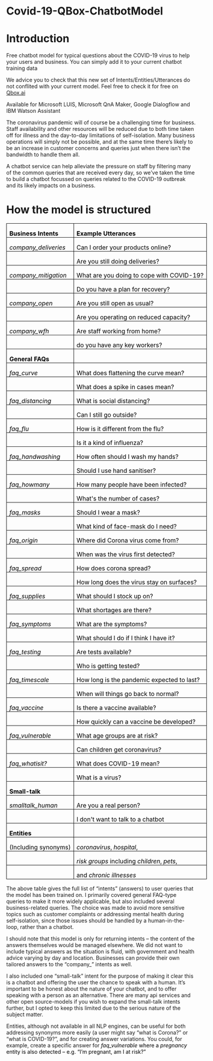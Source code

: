# Covid-19-QBox-ChatbotModel

<h1>Introduction</h1>
<p>Free chatbot model for typical questions about the COVID-19 virus to help your users and business. You can simply add it to your current chatbot training data</p>
<p>We advice you to check that this new set of Intents/Entities/Utterances do not conflited with your current model. Feel free to check it for free on <a href="https://QBox.ai" target="blank">Qbox.ai</a></P>
<p>Available for Microsoft LUIS, Microsoft QnA Maker, Google Dialogflow and IBM Watson Assistant</P>
<p>The coronavirus pandemic will of course be a challenging time for business. Staff availability and other resources will be reduced due to both time taken off for illness and the day-to-day limitations of self-isolation. Many business operations will simply not be possible, and at the same time there’s likely to be an increase in customer concerns and queries just when there isn’t the bandwidth to handle them all.</p>
<p>A chatbot service can help alleviate the pressure on staff by filtering many of the common queries that are received every day, so we’ve taken the time to build a chatbot focussed on queries related to the COVID-19 outbreak and its likely impacts on a business. </p>

<h1>How the model is structured</h1>

<div align=center>

<table class=MsoNormalTable border=0 cellspacing=0 cellpadding=0 width=621
 style='width:516.0pt;border-collapse:collapse;mso-yfti-tbllook:1184;
 mso-padding-alt:0cm 5.4pt 0cm 5.4pt'>
 <tr style='mso-yfti-irow:0;mso-yfti-firstrow:yes;height:15.0pt'>
  <td width=239 nowrap valign=bottom style='width:104.0pt;border:solid windowtext 1.0pt;
  mso-border-alt:solid windowtext .5pt;padding:0cm 5.4pt 0cm 5.4pt;height:15.0pt'>
  <p class=MsoNormal style='margin-bottom:0cm;margin-bottom:.0001pt;line-height:
  normal'><b><span style='mso-ascii-font-family:Calibri;mso-fareast-font-family:
  "Times New Roman";mso-hansi-font-family:Calibri;mso-bidi-font-family:Calibri;
  color:black;mso-fareast-language:EN-GB'>Business Intents<o:p></o:p></span></b></p>
  </td>
  <td width=383 nowrap valign=bottom style='width:212.0pt;border:solid windowtext 1.0pt;
  border-left:none;mso-border-top-alt:solid windowtext .5pt;mso-border-bottom-alt:
  solid windowtext .5pt;mso-border-right-alt:solid windowtext .5pt;padding:
  0cm 5.4pt 0cm 5.4pt;height:15.0pt'>
  <p class=MsoNormal style='margin-bottom:0cm;margin-bottom:.0001pt;line-height:
  normal'><b><span style='mso-ascii-font-family:Calibri;mso-fareast-font-family:
  "Times New Roman";mso-hansi-font-family:Calibri;mso-bidi-font-family:Calibri;
  color:black;mso-fareast-language:EN-GB'>Example Utterances<o:p></o:p></span></b></p>
  </td>
 </tr>
 <tr style='mso-yfti-irow:1;height:15.0pt'>
  <td width=239 nowrap valign=bottom style='width:104.0pt;border:solid windowtext 1.0pt;
  border-top:none;mso-border-left-alt:solid windowtext .5pt;mso-border-bottom-alt:
  solid windowtext .5pt;mso-border-right-alt:solid windowtext .5pt;padding:
  0cm 5.4pt 0cm 5.4pt;height:15.0pt'>
  <p class=MsoNormal style='margin-bottom:0cm;margin-bottom:.0001pt;line-height:
  normal'><span class=SpellE><i><span style='mso-ascii-font-family:Calibri;
  mso-fareast-font-family:"Times New Roman";mso-hansi-font-family:Calibri;
  mso-bidi-font-family:Calibri;color:black;mso-fareast-language:EN-GB'>company_deliveries</span></i></span><i><span
  style='mso-ascii-font-family:Calibri;mso-fareast-font-family:"Times New Roman";
  mso-hansi-font-family:Calibri;mso-bidi-font-family:Calibri;color:black;
  mso-fareast-language:EN-GB'><o:p></o:p></span></i></p>
  </td>
  <td width=383 nowrap valign=bottom style='width:212.0pt;border-top:none;
  border-left:none;border-bottom:solid windowtext 1.0pt;border-right:solid windowtext 1.0pt;
  mso-border-bottom-alt:solid windowtext .5pt;mso-border-right-alt:solid windowtext .5pt;
  padding:0cm 5.4pt 0cm 5.4pt;height:15.0pt'>
  <p class=MsoNormal style='margin-bottom:0cm;margin-bottom:.0001pt;line-height:
  normal'><span style='mso-ascii-font-family:Calibri;mso-fareast-font-family:
  "Times New Roman";mso-hansi-font-family:Calibri;mso-bidi-font-family:Calibri;
  color:black;mso-fareast-language:EN-GB'>Can I order your products online?<o:p></o:p></span></p>
  </td>
 </tr>
 <tr style='mso-yfti-irow:2;height:15.0pt'>
  <td width=239 nowrap valign=bottom style='width:104.0pt;border:solid windowtext 1.0pt;
  border-top:none;mso-border-left-alt:solid windowtext .5pt;mso-border-bottom-alt:
  solid windowtext .5pt;mso-border-right-alt:solid windowtext .5pt;padding:
  0cm 5.4pt 0cm 5.4pt;height:15.0pt'>
  <p class=MsoNormal style='margin-bottom:0cm;margin-bottom:.0001pt;line-height:
  normal'><i><span style='mso-ascii-font-family:Calibri;mso-fareast-font-family:
  "Times New Roman";mso-hansi-font-family:Calibri;mso-bidi-font-family:Calibri;
  color:black;mso-fareast-language:EN-GB'>&nbsp;<o:p></o:p></span></i></p>
  </td>
  <td width=383 nowrap valign=bottom style='width:212.0pt;border-top:none;
  border-left:none;border-bottom:solid windowtext 1.0pt;border-right:solid windowtext 1.0pt;
  mso-border-bottom-alt:solid windowtext .5pt;mso-border-right-alt:solid windowtext .5pt;
  padding:0cm 5.4pt 0cm 5.4pt;height:15.0pt'>
  <p class=MsoNormal style='margin-bottom:0cm;margin-bottom:.0001pt;line-height:
  normal'><span style='mso-ascii-font-family:Calibri;mso-fareast-font-family:
  "Times New Roman";mso-hansi-font-family:Calibri;mso-bidi-font-family:Calibri;
  color:black;mso-fareast-language:EN-GB'>Are you still doing deliveries?<o:p></o:p></span></p>
  </td>
 </tr>
 <tr style='mso-yfti-irow:3;height:15.0pt'>
  <td width=239 nowrap valign=bottom style='width:104.0pt;border:solid windowtext 1.0pt;
  border-top:none;mso-border-left-alt:solid windowtext .5pt;mso-border-bottom-alt:
  solid windowtext .5pt;mso-border-right-alt:solid windowtext .5pt;padding:
  0cm 5.4pt 0cm 5.4pt;height:15.0pt'>
  <p class=MsoNormal style='margin-bottom:0cm;margin-bottom:.0001pt;line-height:
  normal'><span class=SpellE><i><span style='mso-ascii-font-family:Calibri;
  mso-fareast-font-family:"Times New Roman";mso-hansi-font-family:Calibri;
  mso-bidi-font-family:Calibri;color:black;mso-fareast-language:EN-GB'>company_mitigation</span></i></span><i><span
  style='mso-ascii-font-family:Calibri;mso-fareast-font-family:"Times New Roman";
  mso-hansi-font-family:Calibri;mso-bidi-font-family:Calibri;color:black;
  mso-fareast-language:EN-GB'><o:p></o:p></span></i></p>
  </td>
  <td width=383 nowrap valign=bottom style='width:212.0pt;border-top:none;
  border-left:none;border-bottom:solid windowtext 1.0pt;border-right:solid windowtext 1.0pt;
  mso-border-bottom-alt:solid windowtext .5pt;mso-border-right-alt:solid windowtext .5pt;
  padding:0cm 5.4pt 0cm 5.4pt;height:15.0pt'>
  <p class=MsoNormal style='margin-bottom:0cm;margin-bottom:.0001pt;line-height:
  normal'><span style='mso-ascii-font-family:Calibri;mso-fareast-font-family:
  "Times New Roman";mso-hansi-font-family:Calibri;mso-bidi-font-family:Calibri;
  color:black;mso-fareast-language:EN-GB'>What are you doing to cope with
  COVID-19?<o:p></o:p></span></p>
  </td>
 </tr>
 <tr style='mso-yfti-irow:4;height:15.0pt'>
  <td width=239 nowrap valign=bottom style='width:104.0pt;border:solid windowtext 1.0pt;
  border-top:none;mso-border-left-alt:solid windowtext .5pt;mso-border-bottom-alt:
  solid windowtext .5pt;mso-border-right-alt:solid windowtext .5pt;padding:
  0cm 5.4pt 0cm 5.4pt;height:15.0pt'>
  <p class=MsoNormal style='margin-bottom:0cm;margin-bottom:.0001pt;line-height:
  normal'><i><span style='mso-ascii-font-family:Calibri;mso-fareast-font-family:
  "Times New Roman";mso-hansi-font-family:Calibri;mso-bidi-font-family:Calibri;
  color:black;mso-fareast-language:EN-GB'>&nbsp;<o:p></o:p></span></i></p>
  </td>
  <td width=383 nowrap valign=bottom style='width:212.0pt;border-top:none;
  border-left:none;border-bottom:solid windowtext 1.0pt;border-right:solid windowtext 1.0pt;
  mso-border-bottom-alt:solid windowtext .5pt;mso-border-right-alt:solid windowtext .5pt;
  padding:0cm 5.4pt 0cm 5.4pt;height:15.0pt'>
  <p class=MsoNormal style='margin-bottom:0cm;margin-bottom:.0001pt;line-height:
  normal'><span style='mso-ascii-font-family:Calibri;mso-fareast-font-family:
  "Times New Roman";mso-hansi-font-family:Calibri;mso-bidi-font-family:Calibri;
  color:black;mso-fareast-language:EN-GB'>Do you have a plan for recovery?<o:p></o:p></span></p>
  </td>
 </tr>
 <tr style='mso-yfti-irow:5;height:15.0pt'>
  <td width=239 nowrap valign=bottom style='width:104.0pt;border:solid windowtext 1.0pt;
  border-top:none;mso-border-left-alt:solid windowtext .5pt;mso-border-bottom-alt:
  solid windowtext .5pt;mso-border-right-alt:solid windowtext .5pt;padding:
  0cm 5.4pt 0cm 5.4pt;height:15.0pt'>
  <p class=MsoNormal style='margin-bottom:0cm;margin-bottom:.0001pt;line-height:
  normal'><span class=SpellE><i><span style='mso-ascii-font-family:Calibri;
  mso-fareast-font-family:"Times New Roman";mso-hansi-font-family:Calibri;
  mso-bidi-font-family:Calibri;color:black;mso-fareast-language:EN-GB'>company_open</span></i></span><i><span
  style='mso-ascii-font-family:Calibri;mso-fareast-font-family:"Times New Roman";
  mso-hansi-font-family:Calibri;mso-bidi-font-family:Calibri;color:black;
  mso-fareast-language:EN-GB'><o:p></o:p></span></i></p>
  </td>
  <td width=383 nowrap valign=bottom style='width:212.0pt;border-top:none;
  border-left:none;border-bottom:solid windowtext 1.0pt;border-right:solid windowtext 1.0pt;
  mso-border-bottom-alt:solid windowtext .5pt;mso-border-right-alt:solid windowtext .5pt;
  padding:0cm 5.4pt 0cm 5.4pt;height:15.0pt'>
  <p class=MsoNormal style='margin-bottom:0cm;margin-bottom:.0001pt;line-height:
  normal'><span style='mso-ascii-font-family:Calibri;mso-fareast-font-family:
  "Times New Roman";mso-hansi-font-family:Calibri;mso-bidi-font-family:Calibri;
  color:black;mso-fareast-language:EN-GB'>Are you still open as usual?<o:p></o:p></span></p>
  </td>
 </tr>
 <tr style='mso-yfti-irow:6;height:15.0pt'>
  <td width=239 nowrap valign=bottom style='width:104.0pt;border:solid windowtext 1.0pt;
  border-top:none;mso-border-left-alt:solid windowtext .5pt;mso-border-bottom-alt:
  solid windowtext .5pt;mso-border-right-alt:solid windowtext .5pt;padding:
  0cm 5.4pt 0cm 5.4pt;height:15.0pt'>
  <p class=MsoNormal style='margin-bottom:0cm;margin-bottom:.0001pt;line-height:
  normal'><i><span style='mso-ascii-font-family:Calibri;mso-fareast-font-family:
  "Times New Roman";mso-hansi-font-family:Calibri;mso-bidi-font-family:Calibri;
  color:black;mso-fareast-language:EN-GB'>&nbsp;<o:p></o:p></span></i></p>
  </td>
  <td width=383 nowrap valign=bottom style='width:212.0pt;border-top:none;
  border-left:none;border-bottom:solid windowtext 1.0pt;border-right:solid windowtext 1.0pt;
  mso-border-bottom-alt:solid windowtext .5pt;mso-border-right-alt:solid windowtext .5pt;
  padding:0cm 5.4pt 0cm 5.4pt;height:15.0pt'>
  <p class=MsoNormal style='margin-bottom:0cm;margin-bottom:.0001pt;line-height:
  normal'><span style='mso-ascii-font-family:Calibri;mso-fareast-font-family:
  "Times New Roman";mso-hansi-font-family:Calibri;mso-bidi-font-family:Calibri;
  color:black;mso-fareast-language:EN-GB'>Are you operating on reduced
  capacity?<o:p></o:p></span></p>
  </td>
 </tr>
 <tr style='mso-yfti-irow:7;height:15.0pt'>
  <td width=239 nowrap valign=bottom style='width:104.0pt;border:solid windowtext 1.0pt;
  border-top:none;mso-border-left-alt:solid windowtext .5pt;mso-border-bottom-alt:
  solid windowtext .5pt;mso-border-right-alt:solid windowtext .5pt;padding:
  0cm 5.4pt 0cm 5.4pt;height:15.0pt'>
  <p class=MsoNormal style='margin-bottom:0cm;margin-bottom:.0001pt;line-height:
  normal'><span class=SpellE><i><span style='mso-ascii-font-family:Calibri;
  mso-fareast-font-family:"Times New Roman";mso-hansi-font-family:Calibri;
  mso-bidi-font-family:Calibri;color:black;mso-fareast-language:EN-GB'>company_wfh</span></i></span><i><span
  style='mso-ascii-font-family:Calibri;mso-fareast-font-family:"Times New Roman";
  mso-hansi-font-family:Calibri;mso-bidi-font-family:Calibri;color:black;
  mso-fareast-language:EN-GB'><o:p></o:p></span></i></p>
  </td>
  <td width=383 nowrap valign=bottom style='width:212.0pt;border-top:none;
  border-left:none;border-bottom:solid windowtext 1.0pt;border-right:solid windowtext 1.0pt;
  mso-border-bottom-alt:solid windowtext .5pt;mso-border-right-alt:solid windowtext .5pt;
  padding:0cm 5.4pt 0cm 5.4pt;height:15.0pt'>
  <p class=MsoNormal style='margin-bottom:0cm;margin-bottom:.0001pt;line-height:
  normal'><span style='mso-ascii-font-family:Calibri;mso-fareast-font-family:
  "Times New Roman";mso-hansi-font-family:Calibri;mso-bidi-font-family:Calibri;
  color:black;mso-fareast-language:EN-GB'>Are staff working from home?<o:p></o:p></span></p>
  </td>
 </tr>
 <tr style='mso-yfti-irow:8;height:15.0pt'>
  <td width=239 nowrap valign=bottom style='width:104.0pt;border:solid windowtext 1.0pt;
  border-top:none;mso-border-left-alt:solid windowtext .5pt;mso-border-bottom-alt:
  solid windowtext .5pt;mso-border-right-alt:solid windowtext .5pt;padding:
  0cm 5.4pt 0cm 5.4pt;height:15.0pt'>
  <p class=MsoNormal style='margin-bottom:0cm;margin-bottom:.0001pt;line-height:
  normal'><i><span style='mso-ascii-font-family:Calibri;mso-fareast-font-family:
  "Times New Roman";mso-hansi-font-family:Calibri;mso-bidi-font-family:Calibri;
  color:black;mso-fareast-language:EN-GB'>&nbsp;<o:p></o:p></span></i></p>
  </td>
  <td width=383 nowrap valign=bottom style='width:212.0pt;border-top:none;
  border-left:none;border-bottom:solid windowtext 1.0pt;border-right:solid windowtext 1.0pt;
  mso-border-bottom-alt:solid windowtext .5pt;mso-border-right-alt:solid windowtext .5pt;
  padding:0cm 5.4pt 0cm 5.4pt;height:15.0pt'>
  <p class=MsoNormal style='margin-bottom:0cm;margin-bottom:.0001pt;line-height:
  normal'><span style='mso-ascii-font-family:Calibri;mso-fareast-font-family:
  "Times New Roman";mso-hansi-font-family:Calibri;mso-bidi-font-family:Calibri;
  color:black;mso-fareast-language:EN-GB'>do you have any key workers?<o:p></o:p></span></p>
  </td>
 </tr>
 <tr style='mso-yfti-irow:9;height:15.0pt'>
  <td width=239 nowrap valign=bottom style='width:104.0pt;border:solid windowtext 1.0pt;
  border-top:none;mso-border-left-alt:solid windowtext .5pt;mso-border-bottom-alt:
  solid windowtext .5pt;mso-border-right-alt:solid windowtext .5pt;padding:
  0cm 5.4pt 0cm 5.4pt;height:15.0pt'>
  <p class=MsoNormal style='margin-bottom:0cm;margin-bottom:.0001pt;line-height:
  normal'><b><span style='mso-ascii-font-family:Calibri;mso-fareast-font-family:
  "Times New Roman";mso-hansi-font-family:Calibri;mso-bidi-font-family:Calibri;
  color:black;mso-fareast-language:EN-GB'>General FAQs<o:p></o:p></span></b></p>
  </td>
  <td width=383 nowrap valign=bottom style='width:212.0pt;border-top:none;
  border-left:none;border-bottom:solid windowtext 1.0pt;border-right:solid windowtext 1.0pt;
  mso-border-bottom-alt:solid windowtext .5pt;mso-border-right-alt:solid windowtext .5pt;
  padding:0cm 5.4pt 0cm 5.4pt;height:15.0pt'>
  <p class=MsoNormal style='margin-bottom:0cm;margin-bottom:.0001pt;line-height:
  normal'><span style='mso-ascii-font-family:Calibri;mso-fareast-font-family:
  "Times New Roman";mso-hansi-font-family:Calibri;mso-bidi-font-family:Calibri;
  color:black;mso-fareast-language:EN-GB'>&nbsp;<o:p></o:p></span></p>
  </td>
 </tr>
 <tr style='mso-yfti-irow:10;height:15.0pt'>
  <td width=239 nowrap valign=bottom style='width:104.0pt;border:solid windowtext 1.0pt;
  border-top:none;mso-border-left-alt:solid windowtext .5pt;mso-border-bottom-alt:
  solid windowtext .5pt;mso-border-right-alt:solid windowtext .5pt;padding:
  0cm 5.4pt 0cm 5.4pt;height:15.0pt'>
  <p class=MsoNormal style='margin-bottom:0cm;margin-bottom:.0001pt;line-height:
  normal'><span class=SpellE><i><span style='mso-ascii-font-family:Calibri;
  mso-fareast-font-family:"Times New Roman";mso-hansi-font-family:Calibri;
  mso-bidi-font-family:Calibri;color:black;mso-fareast-language:EN-GB'>faq_curve</span></i></span><i><span
  style='mso-ascii-font-family:Calibri;mso-fareast-font-family:"Times New Roman";
  mso-hansi-font-family:Calibri;mso-bidi-font-family:Calibri;color:black;
  mso-fareast-language:EN-GB'><o:p></o:p></span></i></p>
  </td>
  <td width=383 nowrap valign=bottom style='width:212.0pt;border-top:none;
  border-left:none;border-bottom:solid windowtext 1.0pt;border-right:solid windowtext 1.0pt;
  mso-border-bottom-alt:solid windowtext .5pt;mso-border-right-alt:solid windowtext .5pt;
  padding:0cm 5.4pt 0cm 5.4pt;height:15.0pt'>
  <p class=MsoNormal style='margin-bottom:0cm;margin-bottom:.0001pt;line-height:
  normal'><span style='mso-ascii-font-family:Calibri;mso-fareast-font-family:
  "Times New Roman";mso-hansi-font-family:Calibri;mso-bidi-font-family:Calibri;
  color:black;mso-fareast-language:EN-GB'>What does <span class=GramE>flattening</span>
  the curve mean?<o:p></o:p></span></p>
  </td>
 </tr>
 <tr style='mso-yfti-irow:11;height:15.0pt'>
  <td width=239 nowrap valign=bottom style='width:104.0pt;border:solid windowtext 1.0pt;
  border-top:none;mso-border-left-alt:solid windowtext .5pt;mso-border-bottom-alt:
  solid windowtext .5pt;mso-border-right-alt:solid windowtext .5pt;padding:
  0cm 5.4pt 0cm 5.4pt;height:15.0pt'>
  <p class=MsoNormal style='margin-bottom:0cm;margin-bottom:.0001pt;line-height:
  normal'><i><span style='mso-ascii-font-family:Calibri;mso-fareast-font-family:
  "Times New Roman";mso-hansi-font-family:Calibri;mso-bidi-font-family:Calibri;
  color:black;mso-fareast-language:EN-GB'>&nbsp;<o:p></o:p></span></i></p>
  </td>
  <td width=383 nowrap valign=bottom style='width:212.0pt;border-top:none;
  border-left:none;border-bottom:solid windowtext 1.0pt;border-right:solid windowtext 1.0pt;
  mso-border-bottom-alt:solid windowtext .5pt;mso-border-right-alt:solid windowtext .5pt;
  padding:0cm 5.4pt 0cm 5.4pt;height:15.0pt'>
  <p class=MsoNormal style='margin-bottom:0cm;margin-bottom:.0001pt;line-height:
  normal'><span style='mso-ascii-font-family:Calibri;mso-fareast-font-family:
  "Times New Roman";mso-hansi-font-family:Calibri;mso-bidi-font-family:Calibri;
  color:black;mso-fareast-language:EN-GB'>What does a spike in cases mean?<o:p></o:p></span></p>
  </td>
 </tr>
 <tr style='mso-yfti-irow:12;height:15.0pt'>
  <td width=239 nowrap valign=bottom style='width:104.0pt;border:solid windowtext 1.0pt;
  border-top:none;mso-border-left-alt:solid windowtext .5pt;mso-border-bottom-alt:
  solid windowtext .5pt;mso-border-right-alt:solid windowtext .5pt;padding:
  0cm 5.4pt 0cm 5.4pt;height:15.0pt'>
  <p class=MsoNormal style='margin-bottom:0cm;margin-bottom:.0001pt;line-height:
  normal'><span class=SpellE><i><span style='mso-ascii-font-family:Calibri;
  mso-fareast-font-family:"Times New Roman";mso-hansi-font-family:Calibri;
  mso-bidi-font-family:Calibri;color:black;mso-fareast-language:EN-GB'>faq_distancing</span></i></span><i><span
  style='mso-ascii-font-family:Calibri;mso-fareast-font-family:"Times New Roman";
  mso-hansi-font-family:Calibri;mso-bidi-font-family:Calibri;color:black;
  mso-fareast-language:EN-GB'><o:p></o:p></span></i></p>
  </td>
  <td width=383 nowrap valign=bottom style='width:212.0pt;border-top:none;
  border-left:none;border-bottom:solid windowtext 1.0pt;border-right:solid windowtext 1.0pt;
  mso-border-bottom-alt:solid windowtext .5pt;mso-border-right-alt:solid windowtext .5pt;
  padding:0cm 5.4pt 0cm 5.4pt;height:15.0pt'>
  <p class=MsoNormal style='margin-bottom:0cm;margin-bottom:.0001pt;line-height:
  normal'><span style='mso-ascii-font-family:Calibri;mso-fareast-font-family:
  "Times New Roman";mso-hansi-font-family:Calibri;mso-bidi-font-family:Calibri;
  color:black;mso-fareast-language:EN-GB'>What is social distancing?<o:p></o:p></span></p>
  </td>
 </tr>
 <tr style='mso-yfti-irow:13;height:15.0pt'>
  <td width=239 nowrap valign=bottom style='width:104.0pt;border:solid windowtext 1.0pt;
  border-top:none;mso-border-left-alt:solid windowtext .5pt;mso-border-bottom-alt:
  solid windowtext .5pt;mso-border-right-alt:solid windowtext .5pt;padding:
  0cm 5.4pt 0cm 5.4pt;height:15.0pt'>
  <p class=MsoNormal style='margin-bottom:0cm;margin-bottom:.0001pt;line-height:
  normal'><i><span style='mso-ascii-font-family:Calibri;mso-fareast-font-family:
  "Times New Roman";mso-hansi-font-family:Calibri;mso-bidi-font-family:Calibri;
  color:black;mso-fareast-language:EN-GB'>&nbsp;<o:p></o:p></span></i></p>
  </td>
  <td width=383 nowrap valign=bottom style='width:212.0pt;border-top:none;
  border-left:none;border-bottom:solid windowtext 1.0pt;border-right:solid windowtext 1.0pt;
  mso-border-bottom-alt:solid windowtext .5pt;mso-border-right-alt:solid windowtext .5pt;
  padding:0cm 5.4pt 0cm 5.4pt;height:15.0pt'>
  <p class=MsoNormal style='margin-bottom:0cm;margin-bottom:.0001pt;line-height:
  normal'><span style='mso-ascii-font-family:Calibri;mso-fareast-font-family:
  "Times New Roman";mso-hansi-font-family:Calibri;mso-bidi-font-family:Calibri;
  color:black;mso-fareast-language:EN-GB'>Can I still go outside?<o:p></o:p></span></p>
  </td>
 </tr>
 <tr style='mso-yfti-irow:14;height:15.0pt'>
  <td width=239 nowrap valign=bottom style='width:104.0pt;border:solid windowtext 1.0pt;
  border-top:none;mso-border-left-alt:solid windowtext .5pt;mso-border-bottom-alt:
  solid windowtext .5pt;mso-border-right-alt:solid windowtext .5pt;padding:
  0cm 5.4pt 0cm 5.4pt;height:15.0pt'>
  <p class=MsoNormal style='margin-bottom:0cm;margin-bottom:.0001pt;line-height:
  normal'><span class=SpellE><i><span style='mso-ascii-font-family:Calibri;
  mso-fareast-font-family:"Times New Roman";mso-hansi-font-family:Calibri;
  mso-bidi-font-family:Calibri;color:black;mso-fareast-language:EN-GB'>faq_flu</span></i></span><i><span
  style='mso-ascii-font-family:Calibri;mso-fareast-font-family:"Times New Roman";
  mso-hansi-font-family:Calibri;mso-bidi-font-family:Calibri;color:black;
  mso-fareast-language:EN-GB'><o:p></o:p></span></i></p>
  </td>
  <td width=383 nowrap valign=bottom style='width:212.0pt;border-top:none;
  border-left:none;border-bottom:solid windowtext 1.0pt;border-right:solid windowtext 1.0pt;
  mso-border-bottom-alt:solid windowtext .5pt;mso-border-right-alt:solid windowtext .5pt;
  padding:0cm 5.4pt 0cm 5.4pt;height:15.0pt'>
  <p class=MsoNormal style='margin-bottom:0cm;margin-bottom:.0001pt;line-height:
  normal'><span style='mso-ascii-font-family:Calibri;mso-fareast-font-family:
  "Times New Roman";mso-hansi-font-family:Calibri;mso-bidi-font-family:Calibri;
  color:black;mso-fareast-language:EN-GB'>How is it different from the flu?<o:p></o:p></span></p>
  </td>
 </tr>
 <tr style='mso-yfti-irow:15;height:15.0pt'>
  <td width=239 nowrap valign=bottom style='width:104.0pt;border:solid windowtext 1.0pt;
  border-top:none;mso-border-left-alt:solid windowtext .5pt;mso-border-bottom-alt:
  solid windowtext .5pt;mso-border-right-alt:solid windowtext .5pt;padding:
  0cm 5.4pt 0cm 5.4pt;height:15.0pt'>
  <p class=MsoNormal style='margin-bottom:0cm;margin-bottom:.0001pt;line-height:
  normal'><i><span style='mso-ascii-font-family:Calibri;mso-fareast-font-family:
  "Times New Roman";mso-hansi-font-family:Calibri;mso-bidi-font-family:Calibri;
  color:black;mso-fareast-language:EN-GB'>&nbsp;<o:p></o:p></span></i></p>
  </td>
  <td width=383 nowrap valign=bottom style='width:212.0pt;border-top:none;
  border-left:none;border-bottom:solid windowtext 1.0pt;border-right:solid windowtext 1.0pt;
  mso-border-bottom-alt:solid windowtext .5pt;mso-border-right-alt:solid windowtext .5pt;
  padding:0cm 5.4pt 0cm 5.4pt;height:15.0pt'>
  <p class=MsoNormal style='margin-bottom:0cm;margin-bottom:.0001pt;line-height:
  normal'><span style='mso-ascii-font-family:Calibri;mso-fareast-font-family:
  "Times New Roman";mso-hansi-font-family:Calibri;mso-bidi-font-family:Calibri;
  color:black;mso-fareast-language:EN-GB'>Is it a kind of influenza?<o:p></o:p></span></p>
  </td>
 </tr>
 <tr style='mso-yfti-irow:16;height:15.0pt'>
  <td width=239 nowrap valign=bottom style='width:104.0pt;border:solid windowtext 1.0pt;
  border-top:none;mso-border-left-alt:solid windowtext .5pt;mso-border-bottom-alt:
  solid windowtext .5pt;mso-border-right-alt:solid windowtext .5pt;padding:
  0cm 5.4pt 0cm 5.4pt;height:15.0pt'>
  <p class=MsoNormal style='margin-bottom:0cm;margin-bottom:.0001pt;line-height:
  normal'><span class=SpellE><i><span style='mso-ascii-font-family:Calibri;
  mso-fareast-font-family:"Times New Roman";mso-hansi-font-family:Calibri;
  mso-bidi-font-family:Calibri;color:black;mso-fareast-language:EN-GB'>faq_handwashing</span></i></span><i><span
  style='mso-ascii-font-family:Calibri;mso-fareast-font-family:"Times New Roman";
  mso-hansi-font-family:Calibri;mso-bidi-font-family:Calibri;color:black;
  mso-fareast-language:EN-GB'><o:p></o:p></span></i></p>
  </td>
  <td width=383 nowrap valign=bottom style='width:212.0pt;border-top:none;
  border-left:none;border-bottom:solid windowtext 1.0pt;border-right:solid windowtext 1.0pt;
  mso-border-bottom-alt:solid windowtext .5pt;mso-border-right-alt:solid windowtext .5pt;
  padding:0cm 5.4pt 0cm 5.4pt;height:15.0pt'>
  <p class=MsoNormal style='margin-bottom:0cm;margin-bottom:.0001pt;line-height:
  normal'><span style='mso-ascii-font-family:Calibri;mso-fareast-font-family:
  "Times New Roman";mso-hansi-font-family:Calibri;mso-bidi-font-family:Calibri;
  color:black;mso-fareast-language:EN-GB'>How often should I wash my hands?<o:p></o:p></span></p>
  </td>
 </tr>
 <tr style='mso-yfti-irow:17;height:15.0pt'>
  <td width=239 nowrap valign=bottom style='width:104.0pt;border:solid windowtext 1.0pt;
  border-top:none;mso-border-left-alt:solid windowtext .5pt;mso-border-bottom-alt:
  solid windowtext .5pt;mso-border-right-alt:solid windowtext .5pt;padding:
  0cm 5.4pt 0cm 5.4pt;height:15.0pt'>
  <p class=MsoNormal style='margin-bottom:0cm;margin-bottom:.0001pt;line-height:
  normal'><i><span style='mso-ascii-font-family:Calibri;mso-fareast-font-family:
  "Times New Roman";mso-hansi-font-family:Calibri;mso-bidi-font-family:Calibri;
  color:black;mso-fareast-language:EN-GB'>&nbsp;<o:p></o:p></span></i></p>
  </td>
  <td width=383 nowrap valign=bottom style='width:212.0pt;border-top:none;
  border-left:none;border-bottom:solid windowtext 1.0pt;border-right:solid windowtext 1.0pt;
  mso-border-bottom-alt:solid windowtext .5pt;mso-border-right-alt:solid windowtext .5pt;
  padding:0cm 5.4pt 0cm 5.4pt;height:15.0pt'>
  <p class=MsoNormal style='margin-bottom:0cm;margin-bottom:.0001pt;line-height:
  normal'><span style='mso-ascii-font-family:Calibri;mso-fareast-font-family:
  "Times New Roman";mso-hansi-font-family:Calibri;mso-bidi-font-family:Calibri;
  color:black;mso-fareast-language:EN-GB'>Should I use hand sanitiser?<o:p></o:p></span></p>
  </td>
 </tr>
 <tr style='mso-yfti-irow:18;height:15.0pt'>
  <td width=239 nowrap valign=bottom style='width:104.0pt;border:solid windowtext 1.0pt;
  border-top:none;mso-border-left-alt:solid windowtext .5pt;mso-border-bottom-alt:
  solid windowtext .5pt;mso-border-right-alt:solid windowtext .5pt;padding:
  0cm 5.4pt 0cm 5.4pt;height:15.0pt'>
  <p class=MsoNormal style='margin-bottom:0cm;margin-bottom:.0001pt;line-height:
  normal'><span class=SpellE><i><span style='mso-ascii-font-family:Calibri;
  mso-fareast-font-family:"Times New Roman";mso-hansi-font-family:Calibri;
  mso-bidi-font-family:Calibri;color:black;mso-fareast-language:EN-GB'>faq_howmany</span></i></span><i><span
  style='mso-ascii-font-family:Calibri;mso-fareast-font-family:"Times New Roman";
  mso-hansi-font-family:Calibri;mso-bidi-font-family:Calibri;color:black;
  mso-fareast-language:EN-GB'><o:p></o:p></span></i></p>
  </td>
  <td width=383 nowrap valign=bottom style='width:212.0pt;border-top:none;
  border-left:none;border-bottom:solid windowtext 1.0pt;border-right:solid windowtext 1.0pt;
  mso-border-bottom-alt:solid windowtext .5pt;mso-border-right-alt:solid windowtext .5pt;
  padding:0cm 5.4pt 0cm 5.4pt;height:15.0pt'>
  <p class=MsoNormal style='margin-bottom:0cm;margin-bottom:.0001pt;line-height:
  normal'><span style='mso-ascii-font-family:Calibri;mso-fareast-font-family:
  "Times New Roman";mso-hansi-font-family:Calibri;mso-bidi-font-family:Calibri;
  color:black;mso-fareast-language:EN-GB'>How many people have been infected?<o:p></o:p></span></p>
  </td>
 </tr>
 <tr style='mso-yfti-irow:19;height:15.0pt'>
  <td width=239 nowrap valign=bottom style='width:104.0pt;border:solid windowtext 1.0pt;
  border-top:none;mso-border-left-alt:solid windowtext .5pt;mso-border-bottom-alt:
  solid windowtext .5pt;mso-border-right-alt:solid windowtext .5pt;padding:
  0cm 5.4pt 0cm 5.4pt;height:15.0pt'>
  <p class=MsoNormal style='margin-bottom:0cm;margin-bottom:.0001pt;line-height:
  normal'><i><span style='mso-ascii-font-family:Calibri;mso-fareast-font-family:
  "Times New Roman";mso-hansi-font-family:Calibri;mso-bidi-font-family:Calibri;
  color:black;mso-fareast-language:EN-GB'>&nbsp;<o:p></o:p></span></i></p>
  </td>
  <td width=383 nowrap valign=bottom style='width:212.0pt;border-top:none;
  border-left:none;border-bottom:solid windowtext 1.0pt;border-right:solid windowtext 1.0pt;
  mso-border-bottom-alt:solid windowtext .5pt;mso-border-right-alt:solid windowtext .5pt;
  padding:0cm 5.4pt 0cm 5.4pt;height:15.0pt'>
  <p class=MsoNormal style='margin-bottom:0cm;margin-bottom:.0001pt;line-height:
  normal'><span style='mso-ascii-font-family:Calibri;mso-fareast-font-family:
  "Times New Roman";mso-hansi-font-family:Calibri;mso-bidi-font-family:Calibri;
  color:black;mso-fareast-language:EN-GB'>What's the number of cases?<o:p></o:p></span></p>
  </td>
 </tr>
 <tr style='mso-yfti-irow:20;height:15.0pt'>
  <td width=239 nowrap valign=bottom style='width:104.0pt;border:solid windowtext 1.0pt;
  border-top:none;mso-border-left-alt:solid windowtext .5pt;mso-border-bottom-alt:
  solid windowtext .5pt;mso-border-right-alt:solid windowtext .5pt;padding:
  0cm 5.4pt 0cm 5.4pt;height:15.0pt'>
  <p class=MsoNormal style='margin-bottom:0cm;margin-bottom:.0001pt;line-height:
  normal'><span class=SpellE><i><span style='mso-ascii-font-family:Calibri;
  mso-fareast-font-family:"Times New Roman";mso-hansi-font-family:Calibri;
  mso-bidi-font-family:Calibri;color:black;mso-fareast-language:EN-GB'>faq_masks</span></i></span><i><span
  style='mso-ascii-font-family:Calibri;mso-fareast-font-family:"Times New Roman";
  mso-hansi-font-family:Calibri;mso-bidi-font-family:Calibri;color:black;
  mso-fareast-language:EN-GB'><o:p></o:p></span></i></p>
  </td>
  <td width=383 nowrap valign=bottom style='width:212.0pt;border-top:none;
  border-left:none;border-bottom:solid windowtext 1.0pt;border-right:solid windowtext 1.0pt;
  mso-border-bottom-alt:solid windowtext .5pt;mso-border-right-alt:solid windowtext .5pt;
  padding:0cm 5.4pt 0cm 5.4pt;height:15.0pt'>
  <p class=MsoNormal style='margin-bottom:0cm;margin-bottom:.0001pt;line-height:
  normal'><span style='mso-ascii-font-family:Calibri;mso-fareast-font-family:
  "Times New Roman";mso-hansi-font-family:Calibri;mso-bidi-font-family:Calibri;
  color:black;mso-fareast-language:EN-GB'>Should I wear a mask?<o:p></o:p></span></p>
  </td>
 </tr>
 <tr style='mso-yfti-irow:21;height:15.0pt'>
  <td width=239 nowrap valign=bottom style='width:104.0pt;border:solid windowtext 1.0pt;
  border-top:none;mso-border-left-alt:solid windowtext .5pt;mso-border-bottom-alt:
  solid windowtext .5pt;mso-border-right-alt:solid windowtext .5pt;padding:
  0cm 5.4pt 0cm 5.4pt;height:15.0pt'>
  <p class=MsoNormal style='margin-bottom:0cm;margin-bottom:.0001pt;line-height:
  normal'><i><span style='mso-ascii-font-family:Calibri;mso-fareast-font-family:
  "Times New Roman";mso-hansi-font-family:Calibri;mso-bidi-font-family:Calibri;
  color:black;mso-fareast-language:EN-GB'>&nbsp;<o:p></o:p></span></i></p>
  </td>
  <td width=383 nowrap valign=bottom style='width:212.0pt;border-top:none;
  border-left:none;border-bottom:solid windowtext 1.0pt;border-right:solid windowtext 1.0pt;
  mso-border-bottom-alt:solid windowtext .5pt;mso-border-right-alt:solid windowtext .5pt;
  padding:0cm 5.4pt 0cm 5.4pt;height:15.0pt'>
  <p class=MsoNormal style='margin-bottom:0cm;margin-bottom:.0001pt;line-height:
  normal'><span style='mso-ascii-font-family:Calibri;mso-fareast-font-family:
  "Times New Roman";mso-hansi-font-family:Calibri;mso-bidi-font-family:Calibri;
  color:black;mso-fareast-language:EN-GB'>What kind of <span class=GramE>face-mask</span>
  do I need?<o:p></o:p></span></p>
  </td>
 </tr>
 <tr style='mso-yfti-irow:22;height:15.0pt'>
  <td width=239 nowrap valign=bottom style='width:104.0pt;border:solid windowtext 1.0pt;
  border-top:none;mso-border-left-alt:solid windowtext .5pt;mso-border-bottom-alt:
  solid windowtext .5pt;mso-border-right-alt:solid windowtext .5pt;padding:
  0cm 5.4pt 0cm 5.4pt;height:15.0pt'>
  <p class=MsoNormal style='margin-bottom:0cm;margin-bottom:.0001pt;line-height:
  normal'><span class=SpellE><i><span style='mso-ascii-font-family:Calibri;
  mso-fareast-font-family:"Times New Roman";mso-hansi-font-family:Calibri;
  mso-bidi-font-family:Calibri;color:black;mso-fareast-language:EN-GB'>faq_origin</span></i></span><i><span
  style='mso-ascii-font-family:Calibri;mso-fareast-font-family:"Times New Roman";
  mso-hansi-font-family:Calibri;mso-bidi-font-family:Calibri;color:black;
  mso-fareast-language:EN-GB'><o:p></o:p></span></i></p>
  </td>
  <td width=383 nowrap valign=bottom style='width:212.0pt;border-top:none;
  border-left:none;border-bottom:solid windowtext 1.0pt;border-right:solid windowtext 1.0pt;
  mso-border-bottom-alt:solid windowtext .5pt;mso-border-right-alt:solid windowtext .5pt;
  padding:0cm 5.4pt 0cm 5.4pt;height:15.0pt'>
  <p class=MsoNormal style='margin-bottom:0cm;margin-bottom:.0001pt;line-height:
  normal'><span style='mso-ascii-font-family:Calibri;mso-fareast-font-family:
  "Times New Roman";mso-hansi-font-family:Calibri;mso-bidi-font-family:Calibri;
  color:black;mso-fareast-language:EN-GB'>Where did Corona virus come from?<o:p></o:p></span></p>
  </td>
 </tr>
 <tr style='mso-yfti-irow:23;height:15.0pt'>
  <td width=239 nowrap valign=bottom style='width:104.0pt;border:solid windowtext 1.0pt;
  border-top:none;mso-border-left-alt:solid windowtext .5pt;mso-border-bottom-alt:
  solid windowtext .5pt;mso-border-right-alt:solid windowtext .5pt;padding:
  0cm 5.4pt 0cm 5.4pt;height:15.0pt'>
  <p class=MsoNormal style='margin-bottom:0cm;margin-bottom:.0001pt;line-height:
  normal'><i><span style='mso-ascii-font-family:Calibri;mso-fareast-font-family:
  "Times New Roman";mso-hansi-font-family:Calibri;mso-bidi-font-family:Calibri;
  color:black;mso-fareast-language:EN-GB'>&nbsp;<o:p></o:p></span></i></p>
  </td>
  <td width=383 nowrap valign=bottom style='width:212.0pt;border-top:none;
  border-left:none;border-bottom:solid windowtext 1.0pt;border-right:solid windowtext 1.0pt;
  mso-border-bottom-alt:solid windowtext .5pt;mso-border-right-alt:solid windowtext .5pt;
  padding:0cm 5.4pt 0cm 5.4pt;height:15.0pt'>
  <p class=MsoNormal style='margin-bottom:0cm;margin-bottom:.0001pt;line-height:
  normal'><span style='mso-ascii-font-family:Calibri;mso-fareast-font-family:
  "Times New Roman";mso-hansi-font-family:Calibri;mso-bidi-font-family:Calibri;
  color:black;mso-fareast-language:EN-GB'>When was the virus first detected?<o:p></o:p></span></p>
  </td>
 </tr>
 <tr style='mso-yfti-irow:24;height:15.0pt'>
  <td width=239 nowrap valign=bottom style='width:104.0pt;border:solid windowtext 1.0pt;
  border-top:none;mso-border-left-alt:solid windowtext .5pt;mso-border-bottom-alt:
  solid windowtext .5pt;mso-border-right-alt:solid windowtext .5pt;padding:
  0cm 5.4pt 0cm 5.4pt;height:15.0pt'>
  <p class=MsoNormal style='margin-bottom:0cm;margin-bottom:.0001pt;line-height:
  normal'><span class=SpellE><i><span style='mso-ascii-font-family:Calibri;
  mso-fareast-font-family:"Times New Roman";mso-hansi-font-family:Calibri;
  mso-bidi-font-family:Calibri;color:black;mso-fareast-language:EN-GB'>faq_spread</span></i></span><i><span
  style='mso-ascii-font-family:Calibri;mso-fareast-font-family:"Times New Roman";
  mso-hansi-font-family:Calibri;mso-bidi-font-family:Calibri;color:black;
  mso-fareast-language:EN-GB'><o:p></o:p></span></i></p>
  </td>
  <td width=383 nowrap valign=bottom style='width:212.0pt;border-top:none;
  border-left:none;border-bottom:solid windowtext 1.0pt;border-right:solid windowtext 1.0pt;
  mso-border-bottom-alt:solid windowtext .5pt;mso-border-right-alt:solid windowtext .5pt;
  padding:0cm 5.4pt 0cm 5.4pt;height:15.0pt'>
  <p class=MsoNormal style='margin-bottom:0cm;margin-bottom:.0001pt;line-height:
  normal'><span style='mso-ascii-font-family:Calibri;mso-fareast-font-family:
  "Times New Roman";mso-hansi-font-family:Calibri;mso-bidi-font-family:Calibri;
  color:black;mso-fareast-language:EN-GB'>How does corona spread?<o:p></o:p></span></p>
  </td>
 </tr>
 <tr style='mso-yfti-irow:25;height:15.0pt'>
  <td width=239 nowrap valign=bottom style='width:104.0pt;border:solid windowtext 1.0pt;
  border-top:none;mso-border-left-alt:solid windowtext .5pt;mso-border-bottom-alt:
  solid windowtext .5pt;mso-border-right-alt:solid windowtext .5pt;padding:
  0cm 5.4pt 0cm 5.4pt;height:15.0pt'>
  <p class=MsoNormal style='margin-bottom:0cm;margin-bottom:.0001pt;line-height:
  normal'><i><span style='mso-ascii-font-family:Calibri;mso-fareast-font-family:
  "Times New Roman";mso-hansi-font-family:Calibri;mso-bidi-font-family:Calibri;
  color:black;mso-fareast-language:EN-GB'>&nbsp;<o:p></o:p></span></i></p>
  </td>
  <td width=383 nowrap valign=bottom style='width:212.0pt;border-top:none;
  border-left:none;border-bottom:solid windowtext 1.0pt;border-right:solid windowtext 1.0pt;
  mso-border-bottom-alt:solid windowtext .5pt;mso-border-right-alt:solid windowtext .5pt;
  padding:0cm 5.4pt 0cm 5.4pt;height:15.0pt'>
  <p class=MsoNormal style='margin-bottom:0cm;margin-bottom:.0001pt;line-height:
  normal'><span style='mso-ascii-font-family:Calibri;mso-fareast-font-family:
  "Times New Roman";mso-hansi-font-family:Calibri;mso-bidi-font-family:Calibri;
  color:black;mso-fareast-language:EN-GB'>How long does the virus stay on
  surfaces?<o:p></o:p></span></p>
  </td>
 </tr>
 <tr style='mso-yfti-irow:26;height:15.0pt'>
  <td width=239 nowrap valign=bottom style='width:104.0pt;border:solid windowtext 1.0pt;
  border-top:none;mso-border-left-alt:solid windowtext .5pt;mso-border-bottom-alt:
  solid windowtext .5pt;mso-border-right-alt:solid windowtext .5pt;padding:
  0cm 5.4pt 0cm 5.4pt;height:15.0pt'>
  <p class=MsoNormal style='margin-bottom:0cm;margin-bottom:.0001pt;line-height:
  normal'><span class=SpellE><i><span style='mso-ascii-font-family:Calibri;
  mso-fareast-font-family:"Times New Roman";mso-hansi-font-family:Calibri;
  mso-bidi-font-family:Calibri;color:black;mso-fareast-language:EN-GB'>faq_supplies</span></i></span><i><span
  style='mso-ascii-font-family:Calibri;mso-fareast-font-family:"Times New Roman";
  mso-hansi-font-family:Calibri;mso-bidi-font-family:Calibri;color:black;
  mso-fareast-language:EN-GB'><o:p></o:p></span></i></p>
  </td>
  <td width=383 nowrap valign=bottom style='width:212.0pt;border-top:none;
  border-left:none;border-bottom:solid windowtext 1.0pt;border-right:solid windowtext 1.0pt;
  mso-border-bottom-alt:solid windowtext .5pt;mso-border-right-alt:solid windowtext .5pt;
  padding:0cm 5.4pt 0cm 5.4pt;height:15.0pt'>
  <p class=MsoNormal style='margin-bottom:0cm;margin-bottom:.0001pt;line-height:
  normal'><span style='mso-ascii-font-family:Calibri;mso-fareast-font-family:
  "Times New Roman";mso-hansi-font-family:Calibri;mso-bidi-font-family:Calibri;
  color:black;mso-fareast-language:EN-GB'>What should I stock up on?<o:p></o:p></span></p>
  </td>
 </tr>
 <tr style='mso-yfti-irow:27;height:15.0pt'>
  <td width=239 nowrap valign=bottom style='width:104.0pt;border:solid windowtext 1.0pt;
  border-top:none;mso-border-left-alt:solid windowtext .5pt;mso-border-bottom-alt:
  solid windowtext .5pt;mso-border-right-alt:solid windowtext .5pt;padding:
  0cm 5.4pt 0cm 5.4pt;height:15.0pt'>
  <p class=MsoNormal style='margin-bottom:0cm;margin-bottom:.0001pt;line-height:
  normal'><i><span style='mso-ascii-font-family:Calibri;mso-fareast-font-family:
  "Times New Roman";mso-hansi-font-family:Calibri;mso-bidi-font-family:Calibri;
  color:black;mso-fareast-language:EN-GB'>&nbsp;<o:p></o:p></span></i></p>
  </td>
  <td width=383 nowrap valign=bottom style='width:212.0pt;border-top:none;
  border-left:none;border-bottom:solid windowtext 1.0pt;border-right:solid windowtext 1.0pt;
  mso-border-bottom-alt:solid windowtext .5pt;mso-border-right-alt:solid windowtext .5pt;
  padding:0cm 5.4pt 0cm 5.4pt;height:15.0pt'>
  <p class=MsoNormal style='margin-bottom:0cm;margin-bottom:.0001pt;line-height:
  normal'><span style='mso-ascii-font-family:Calibri;mso-fareast-font-family:
  "Times New Roman";mso-hansi-font-family:Calibri;mso-bidi-font-family:Calibri;
  color:black;mso-fareast-language:EN-GB'>What shortages are there?<o:p></o:p></span></p>
  </td>
 </tr>
 <tr style='mso-yfti-irow:28;height:15.0pt'>
  <td width=239 nowrap valign=bottom style='width:104.0pt;border:solid windowtext 1.0pt;
  border-top:none;mso-border-left-alt:solid windowtext .5pt;mso-border-bottom-alt:
  solid windowtext .5pt;mso-border-right-alt:solid windowtext .5pt;padding:
  0cm 5.4pt 0cm 5.4pt;height:15.0pt'>
  <p class=MsoNormal style='margin-bottom:0cm;margin-bottom:.0001pt;line-height:
  normal'><span class=SpellE><i><span style='mso-ascii-font-family:Calibri;
  mso-fareast-font-family:"Times New Roman";mso-hansi-font-family:Calibri;
  mso-bidi-font-family:Calibri;color:black;mso-fareast-language:EN-GB'>faq_symptoms</span></i></span><i><span
  style='mso-ascii-font-family:Calibri;mso-fareast-font-family:"Times New Roman";
  mso-hansi-font-family:Calibri;mso-bidi-font-family:Calibri;color:black;
  mso-fareast-language:EN-GB'><o:p></o:p></span></i></p>
  </td>
  <td width=383 nowrap valign=bottom style='width:212.0pt;border-top:none;
  border-left:none;border-bottom:solid windowtext 1.0pt;border-right:solid windowtext 1.0pt;
  mso-border-bottom-alt:solid windowtext .5pt;mso-border-right-alt:solid windowtext .5pt;
  padding:0cm 5.4pt 0cm 5.4pt;height:15.0pt'>
  <p class=MsoNormal style='margin-bottom:0cm;margin-bottom:.0001pt;line-height:
  normal'><span style='mso-ascii-font-family:Calibri;mso-fareast-font-family:
  "Times New Roman";mso-hansi-font-family:Calibri;mso-bidi-font-family:Calibri;
  color:black;mso-fareast-language:EN-GB'>What are the symptoms? <o:p></o:p></span></p>
  </td>
 </tr>
 <tr style='mso-yfti-irow:29;height:15.0pt'>
  <td width=239 nowrap valign=bottom style='width:104.0pt;border:solid windowtext 1.0pt;
  border-top:none;mso-border-left-alt:solid windowtext .5pt;mso-border-bottom-alt:
  solid windowtext .5pt;mso-border-right-alt:solid windowtext .5pt;padding:
  0cm 5.4pt 0cm 5.4pt;height:15.0pt'>
  <p class=MsoNormal style='margin-bottom:0cm;margin-bottom:.0001pt;line-height:
  normal'><i><span style='mso-ascii-font-family:Calibri;mso-fareast-font-family:
  "Times New Roman";mso-hansi-font-family:Calibri;mso-bidi-font-family:Calibri;
  color:black;mso-fareast-language:EN-GB'>&nbsp;<o:p></o:p></span></i></p>
  </td>
  <td width=383 nowrap valign=bottom style='width:212.0pt;border-top:none;
  border-left:none;border-bottom:solid windowtext 1.0pt;border-right:solid windowtext 1.0pt;
  mso-border-bottom-alt:solid windowtext .5pt;mso-border-right-alt:solid windowtext .5pt;
  padding:0cm 5.4pt 0cm 5.4pt;height:15.0pt'>
  <p class=MsoNormal style='margin-bottom:0cm;margin-bottom:.0001pt;line-height:
  normal'><span style='mso-ascii-font-family:Calibri;mso-fareast-font-family:
  "Times New Roman";mso-hansi-font-family:Calibri;mso-bidi-font-family:Calibri;
  color:black;mso-fareast-language:EN-GB'>What should I do if I think I have
  it?<o:p></o:p></span></p>
  </td>
 </tr>
 <tr style='mso-yfti-irow:30;height:15.0pt'>
  <td width=239 nowrap valign=bottom style='width:104.0pt;border:solid windowtext 1.0pt;
  border-top:none;mso-border-left-alt:solid windowtext .5pt;mso-border-bottom-alt:
  solid windowtext .5pt;mso-border-right-alt:solid windowtext .5pt;padding:
  0cm 5.4pt 0cm 5.4pt;height:15.0pt'>
  <p class=MsoNormal style='margin-bottom:0cm;margin-bottom:.0001pt;line-height:
  normal'><span class=SpellE><i><span style='mso-ascii-font-family:Calibri;
  mso-fareast-font-family:"Times New Roman";mso-hansi-font-family:Calibri;
  mso-bidi-font-family:Calibri;color:black;mso-fareast-language:EN-GB'>faq_testing</span></i></span><i><span
  style='mso-ascii-font-family:Calibri;mso-fareast-font-family:"Times New Roman";
  mso-hansi-font-family:Calibri;mso-bidi-font-family:Calibri;color:black;
  mso-fareast-language:EN-GB'><o:p></o:p></span></i></p>
  </td>
  <td width=383 nowrap valign=bottom style='width:212.0pt;border-top:none;
  border-left:none;border-bottom:solid windowtext 1.0pt;border-right:solid windowtext 1.0pt;
  mso-border-bottom-alt:solid windowtext .5pt;mso-border-right-alt:solid windowtext .5pt;
  padding:0cm 5.4pt 0cm 5.4pt;height:15.0pt'>
  <p class=MsoNormal style='margin-bottom:0cm;margin-bottom:.0001pt;line-height:
  normal'><span style='mso-ascii-font-family:Calibri;mso-fareast-font-family:
  "Times New Roman";mso-hansi-font-family:Calibri;mso-bidi-font-family:Calibri;
  color:black;mso-fareast-language:EN-GB'>Are tests available?<o:p></o:p></span></p>
  </td>
 </tr>
 <tr style='mso-yfti-irow:31;height:15.0pt'>
  <td width=239 nowrap valign=bottom style='width:104.0pt;border:solid windowtext 1.0pt;
  border-top:none;mso-border-left-alt:solid windowtext .5pt;mso-border-bottom-alt:
  solid windowtext .5pt;mso-border-right-alt:solid windowtext .5pt;padding:
  0cm 5.4pt 0cm 5.4pt;height:15.0pt'>
  <p class=MsoNormal style='margin-bottom:0cm;margin-bottom:.0001pt;line-height:
  normal'><i><span style='mso-ascii-font-family:Calibri;mso-fareast-font-family:
  "Times New Roman";mso-hansi-font-family:Calibri;mso-bidi-font-family:Calibri;
  color:black;mso-fareast-language:EN-GB'>&nbsp;<o:p></o:p></span></i></p>
  </td>
  <td width=383 nowrap valign=bottom style='width:212.0pt;border-top:none;
  border-left:none;border-bottom:solid windowtext 1.0pt;border-right:solid windowtext 1.0pt;
  mso-border-bottom-alt:solid windowtext .5pt;mso-border-right-alt:solid windowtext .5pt;
  padding:0cm 5.4pt 0cm 5.4pt;height:15.0pt'>
  <p class=MsoNormal style='margin-bottom:0cm;margin-bottom:.0001pt;line-height:
  normal'><span style='mso-ascii-font-family:Calibri;mso-fareast-font-family:
  "Times New Roman";mso-hansi-font-family:Calibri;mso-bidi-font-family:Calibri;
  color:black;mso-fareast-language:EN-GB'>Who is getting tested?<o:p></o:p></span></p>
  </td>
 </tr>
 <tr style='mso-yfti-irow:32;height:15.0pt'>
  <td width=239 nowrap valign=bottom style='width:104.0pt;border:solid windowtext 1.0pt;
  border-top:none;mso-border-left-alt:solid windowtext .5pt;mso-border-bottom-alt:
  solid windowtext .5pt;mso-border-right-alt:solid windowtext .5pt;padding:
  0cm 5.4pt 0cm 5.4pt;height:15.0pt'>
  <p class=MsoNormal style='margin-bottom:0cm;margin-bottom:.0001pt;line-height:
  normal'><span class=SpellE><i><span style='mso-ascii-font-family:Calibri;
  mso-fareast-font-family:"Times New Roman";mso-hansi-font-family:Calibri;
  mso-bidi-font-family:Calibri;color:black;mso-fareast-language:EN-GB'>faq_timescale</span></i></span><i><span
  style='mso-ascii-font-family:Calibri;mso-fareast-font-family:"Times New Roman";
  mso-hansi-font-family:Calibri;mso-bidi-font-family:Calibri;color:black;
  mso-fareast-language:EN-GB'><o:p></o:p></span></i></p>
  </td>
  <td width=383 nowrap valign=bottom style='width:212.0pt;border-top:none;
  border-left:none;border-bottom:solid windowtext 1.0pt;border-right:solid windowtext 1.0pt;
  mso-border-bottom-alt:solid windowtext .5pt;mso-border-right-alt:solid windowtext .5pt;
  padding:0cm 5.4pt 0cm 5.4pt;height:15.0pt'>
  <p class=MsoNormal style='margin-bottom:0cm;margin-bottom:.0001pt;line-height:
  normal'><span style='mso-ascii-font-family:Calibri;mso-fareast-font-family:
  "Times New Roman";mso-hansi-font-family:Calibri;mso-bidi-font-family:Calibri;
  color:black;mso-fareast-language:EN-GB'>How long is the pandemic expected to
  last?<o:p></o:p></span></p>
  </td>
 </tr>
 <tr style='mso-yfti-irow:33;height:15.0pt'>
  <td width=239 nowrap valign=bottom style='width:104.0pt;border:solid windowtext 1.0pt;
  border-top:none;mso-border-left-alt:solid windowtext .5pt;mso-border-bottom-alt:
  solid windowtext .5pt;mso-border-right-alt:solid windowtext .5pt;padding:
  0cm 5.4pt 0cm 5.4pt;height:15.0pt'>
  <p class=MsoNormal style='margin-bottom:0cm;margin-bottom:.0001pt;line-height:
  normal'><i><span style='mso-ascii-font-family:Calibri;mso-fareast-font-family:
  "Times New Roman";mso-hansi-font-family:Calibri;mso-bidi-font-family:Calibri;
  color:black;mso-fareast-language:EN-GB'>&nbsp;<o:p></o:p></span></i></p>
  </td>
  <td width=383 nowrap valign=bottom style='width:212.0pt;border-top:none;
  border-left:none;border-bottom:solid windowtext 1.0pt;border-right:solid windowtext 1.0pt;
  mso-border-bottom-alt:solid windowtext .5pt;mso-border-right-alt:solid windowtext .5pt;
  padding:0cm 5.4pt 0cm 5.4pt;height:15.0pt'>
  <p class=MsoNormal style='margin-bottom:0cm;margin-bottom:.0001pt;line-height:
  normal'><span style='mso-ascii-font-family:Calibri;mso-fareast-font-family:
  "Times New Roman";mso-hansi-font-family:Calibri;mso-bidi-font-family:Calibri;
  color:black;mso-fareast-language:EN-GB'>When will things go back to normal?<o:p></o:p></span></p>
  </td>
 </tr>
 <tr style='mso-yfti-irow:34;height:15.0pt'>
  <td width=239 nowrap valign=bottom style='width:104.0pt;border:solid windowtext 1.0pt;
  border-top:none;mso-border-left-alt:solid windowtext .5pt;mso-border-bottom-alt:
  solid windowtext .5pt;mso-border-right-alt:solid windowtext .5pt;padding:
  0cm 5.4pt 0cm 5.4pt;height:15.0pt'>
  <p class=MsoNormal style='margin-bottom:0cm;margin-bottom:.0001pt;line-height:
  normal'><span class=SpellE><i><span style='mso-ascii-font-family:Calibri;
  mso-fareast-font-family:"Times New Roman";mso-hansi-font-family:Calibri;
  mso-bidi-font-family:Calibri;color:black;mso-fareast-language:EN-GB'>faq_vaccine</span></i></span><i><span
  style='mso-ascii-font-family:Calibri;mso-fareast-font-family:"Times New Roman";
  mso-hansi-font-family:Calibri;mso-bidi-font-family:Calibri;color:black;
  mso-fareast-language:EN-GB'><o:p></o:p></span></i></p>
  </td>
  <td width=383 nowrap valign=bottom style='width:212.0pt;border-top:none;
  border-left:none;border-bottom:solid windowtext 1.0pt;border-right:solid windowtext 1.0pt;
  mso-border-bottom-alt:solid windowtext .5pt;mso-border-right-alt:solid windowtext .5pt;
  padding:0cm 5.4pt 0cm 5.4pt;height:15.0pt'>
  <p class=MsoNormal style='margin-bottom:0cm;margin-bottom:.0001pt;line-height:
  normal'><span style='mso-ascii-font-family:Calibri;mso-fareast-font-family:
  "Times New Roman";mso-hansi-font-family:Calibri;mso-bidi-font-family:Calibri;
  color:black;mso-fareast-language:EN-GB'>Is there a vaccine available?<o:p></o:p></span></p>
  </td>
 </tr>
 <tr style='mso-yfti-irow:35;height:15.0pt'>
  <td width=239 nowrap valign=bottom style='width:104.0pt;border:solid windowtext 1.0pt;
  border-top:none;mso-border-left-alt:solid windowtext .5pt;mso-border-bottom-alt:
  solid windowtext .5pt;mso-border-right-alt:solid windowtext .5pt;padding:
  0cm 5.4pt 0cm 5.4pt;height:15.0pt'>
  <p class=MsoNormal style='margin-bottom:0cm;margin-bottom:.0001pt;line-height:
  normal'><i><span style='mso-ascii-font-family:Calibri;mso-fareast-font-family:
  "Times New Roman";mso-hansi-font-family:Calibri;mso-bidi-font-family:Calibri;
  color:black;mso-fareast-language:EN-GB'>&nbsp;<o:p></o:p></span></i></p>
  </td>
  <td width=383 nowrap valign=bottom style='width:212.0pt;border-top:none;
  border-left:none;border-bottom:solid windowtext 1.0pt;border-right:solid windowtext 1.0pt;
  mso-border-bottom-alt:solid windowtext .5pt;mso-border-right-alt:solid windowtext .5pt;
  padding:0cm 5.4pt 0cm 5.4pt;height:15.0pt'>
  <p class=MsoNormal style='margin-bottom:0cm;margin-bottom:.0001pt;line-height:
  normal'><span style='mso-ascii-font-family:Calibri;mso-fareast-font-family:
  "Times New Roman";mso-hansi-font-family:Calibri;mso-bidi-font-family:Calibri;
  color:black;mso-fareast-language:EN-GB'>How quickly can a vaccine be
  developed?<o:p></o:p></span></p>
  </td>
 </tr>
 <tr style='mso-yfti-irow:36;height:15.0pt'>
  <td width=239 nowrap valign=bottom style='width:104.0pt;border:solid windowtext 1.0pt;
  border-top:none;mso-border-left-alt:solid windowtext .5pt;mso-border-bottom-alt:
  solid windowtext .5pt;mso-border-right-alt:solid windowtext .5pt;padding:
  0cm 5.4pt 0cm 5.4pt;height:15.0pt'>
  <p class=MsoNormal style='margin-bottom:0cm;margin-bottom:.0001pt;line-height:
  normal'><span class=SpellE><i><span style='mso-ascii-font-family:Calibri;
  mso-fareast-font-family:"Times New Roman";mso-hansi-font-family:Calibri;
  mso-bidi-font-family:Calibri;color:black;mso-fareast-language:EN-GB'>faq_vulnerable</span></i></span><i><span
  style='mso-ascii-font-family:Calibri;mso-fareast-font-family:"Times New Roman";
  mso-hansi-font-family:Calibri;mso-bidi-font-family:Calibri;color:black;
  mso-fareast-language:EN-GB'><o:p></o:p></span></i></p>
  </td>
  <td width=383 nowrap valign=bottom style='width:212.0pt;border-top:none;
  border-left:none;border-bottom:solid windowtext 1.0pt;border-right:solid windowtext 1.0pt;
  mso-border-bottom-alt:solid windowtext .5pt;mso-border-right-alt:solid windowtext .5pt;
  padding:0cm 5.4pt 0cm 5.4pt;height:15.0pt'>
  <p class=MsoNormal style='margin-bottom:0cm;margin-bottom:.0001pt;line-height:
  normal'><span style='mso-ascii-font-family:Calibri;mso-fareast-font-family:
  "Times New Roman";mso-hansi-font-family:Calibri;mso-bidi-font-family:Calibri;
  color:black;mso-fareast-language:EN-GB'>What age groups are at risk?<o:p></o:p></span></p>
  </td>
 </tr>
 <tr style='mso-yfti-irow:37;height:15.0pt'>
  <td width=239 nowrap valign=bottom style='width:104.0pt;border:solid windowtext 1.0pt;
  border-top:none;mso-border-left-alt:solid windowtext .5pt;mso-border-bottom-alt:
  solid windowtext .5pt;mso-border-right-alt:solid windowtext .5pt;padding:
  0cm 5.4pt 0cm 5.4pt;height:15.0pt'>
  <p class=MsoNormal style='margin-bottom:0cm;margin-bottom:.0001pt;line-height:
  normal'><i><span style='mso-ascii-font-family:Calibri;mso-fareast-font-family:
  "Times New Roman";mso-hansi-font-family:Calibri;mso-bidi-font-family:Calibri;
  color:black;mso-fareast-language:EN-GB'>&nbsp;<o:p></o:p></span></i></p>
  </td>
  <td width=383 nowrap valign=bottom style='width:212.0pt;border-top:none;
  border-left:none;border-bottom:solid windowtext 1.0pt;border-right:solid windowtext 1.0pt;
  mso-border-bottom-alt:solid windowtext .5pt;mso-border-right-alt:solid windowtext .5pt;
  padding:0cm 5.4pt 0cm 5.4pt;height:15.0pt'>
  <p class=MsoNormal style='margin-bottom:0cm;margin-bottom:.0001pt;line-height:
  normal'><span style='mso-ascii-font-family:Calibri;mso-fareast-font-family:
  "Times New Roman";mso-hansi-font-family:Calibri;mso-bidi-font-family:Calibri;
  color:black;mso-fareast-language:EN-GB'>Can children get coronavirus?<o:p></o:p></span></p>
  </td>
 </tr>
 <tr style='mso-yfti-irow:38;height:15.0pt'>
  <td width=239 nowrap valign=bottom style='width:104.0pt;border:solid windowtext 1.0pt;
  border-top:none;mso-border-left-alt:solid windowtext .5pt;mso-border-bottom-alt:
  solid windowtext .5pt;mso-border-right-alt:solid windowtext .5pt;padding:
  0cm 5.4pt 0cm 5.4pt;height:15.0pt'>
  <p class=MsoNormal style='margin-bottom:0cm;margin-bottom:.0001pt;line-height:
  normal'><span class=SpellE><i><span style='mso-ascii-font-family:Calibri;
  mso-fareast-font-family:"Times New Roman";mso-hansi-font-family:Calibri;
  mso-bidi-font-family:Calibri;color:black;mso-fareast-language:EN-GB'>faq_whatisit</span></i></span><i><span
  style='mso-ascii-font-family:Calibri;mso-fareast-font-family:"Times New Roman";
  mso-hansi-font-family:Calibri;mso-bidi-font-family:Calibri;color:black;
  mso-fareast-language:EN-GB'>?<o:p></o:p></span></i></p>
  </td>
  <td width=383 nowrap valign=bottom style='width:212.0pt;border-top:none;
  border-left:none;border-bottom:solid windowtext 1.0pt;border-right:solid windowtext 1.0pt;
  mso-border-bottom-alt:solid windowtext .5pt;mso-border-right-alt:solid windowtext .5pt;
  padding:0cm 5.4pt 0cm 5.4pt;height:15.0pt'>
  <p class=MsoNormal style='margin-bottom:0cm;margin-bottom:.0001pt;line-height:
  normal'><span style='mso-ascii-font-family:Calibri;mso-fareast-font-family:
  "Times New Roman";mso-hansi-font-family:Calibri;mso-bidi-font-family:Calibri;
  color:black;mso-fareast-language:EN-GB'>What does COVID-19 mean?<o:p></o:p></span></p>
  </td>
 </tr>
 <tr style='mso-yfti-irow:39;height:15.0pt'>
  <td width=239 nowrap valign=bottom style='width:104.0pt;border:solid windowtext 1.0pt;
  border-top:none;mso-border-left-alt:solid windowtext .5pt;mso-border-bottom-alt:
  solid windowtext .5pt;mso-border-right-alt:solid windowtext .5pt;padding:
  0cm 5.4pt 0cm 5.4pt;height:15.0pt'>
  <p class=MsoNormal style='margin-bottom:0cm;margin-bottom:.0001pt;line-height:
  normal'><i><span style='mso-ascii-font-family:Calibri;mso-fareast-font-family:
  "Times New Roman";mso-hansi-font-family:Calibri;mso-bidi-font-family:Calibri;
  color:black;mso-fareast-language:EN-GB'>&nbsp;<o:p></o:p></span></i></p>
  </td>
  <td width=383 nowrap valign=bottom style='width:212.0pt;border-top:none;
  border-left:none;border-bottom:solid windowtext 1.0pt;border-right:solid windowtext 1.0pt;
  mso-border-bottom-alt:solid windowtext .5pt;mso-border-right-alt:solid windowtext .5pt;
  padding:0cm 5.4pt 0cm 5.4pt;height:15.0pt'>
  <p class=MsoNormal style='margin-bottom:0cm;margin-bottom:.0001pt;line-height:
  normal'><span style='mso-ascii-font-family:Calibri;mso-fareast-font-family:
  "Times New Roman";mso-hansi-font-family:Calibri;mso-bidi-font-family:Calibri;
  color:black;mso-fareast-language:EN-GB'>What is a virus?<o:p></o:p></span></p>
  </td>
 </tr>
 <tr style='mso-yfti-irow:40;height:15.0pt'>
  <td width=239 nowrap valign=bottom style='width:104.0pt;border:solid windowtext 1.0pt;
  border-top:none;mso-border-left-alt:solid windowtext .5pt;mso-border-bottom-alt:
  solid windowtext .5pt;mso-border-right-alt:solid windowtext .5pt;padding:
  0cm 5.4pt 0cm 5.4pt;height:15.0pt'>
  <p class=MsoNormal style='margin-bottom:0cm;margin-bottom:.0001pt;line-height:
  normal'><span class=GramE><b><span style='mso-ascii-font-family:Calibri;
  mso-fareast-font-family:"Times New Roman";mso-hansi-font-family:Calibri;
  mso-bidi-font-family:Calibri;color:black;mso-fareast-language:EN-GB'>Small-talk</span></b></span><b><span
  style='mso-ascii-font-family:Calibri;mso-fareast-font-family:"Times New Roman";
  mso-hansi-font-family:Calibri;mso-bidi-font-family:Calibri;color:black;
  mso-fareast-language:EN-GB'><o:p></o:p></span></b></p>
  </td>
  <td width=383 nowrap valign=bottom style='width:212.0pt;border-top:none;
  border-left:none;border-bottom:solid windowtext 1.0pt;border-right:solid windowtext 1.0pt;
  mso-border-bottom-alt:solid windowtext .5pt;mso-border-right-alt:solid windowtext .5pt;
  padding:0cm 5.4pt 0cm 5.4pt;height:15.0pt'>
  <p class=MsoNormal style='margin-bottom:0cm;margin-bottom:.0001pt;line-height:
  normal'><span style='mso-ascii-font-family:Calibri;mso-fareast-font-family:
  "Times New Roman";mso-hansi-font-family:Calibri;mso-bidi-font-family:Calibri;
  color:black;mso-fareast-language:EN-GB'>&nbsp;<o:p></o:p></span></p>
  </td>
 </tr>
 <tr style='mso-yfti-irow:41;height:15.0pt'>
  <td width=239 nowrap valign=bottom style='width:104.0pt;border:solid windowtext 1.0pt;
  border-top:none;mso-border-left-alt:solid windowtext .5pt;mso-border-bottom-alt:
  solid windowtext .5pt;mso-border-right-alt:solid windowtext .5pt;padding:
  0cm 5.4pt 0cm 5.4pt;height:15.0pt'>
  <p class=MsoNormal style='margin-bottom:0cm;margin-bottom:.0001pt;line-height:
  normal'><span class=SpellE><i><span style='mso-ascii-font-family:Calibri;
  mso-fareast-font-family:"Times New Roman";mso-hansi-font-family:Calibri;
  mso-bidi-font-family:Calibri;color:black;mso-fareast-language:EN-GB'>smalltalk_human</span></i></span><i><span
  style='mso-ascii-font-family:Calibri;mso-fareast-font-family:"Times New Roman";
  mso-hansi-font-family:Calibri;mso-bidi-font-family:Calibri;color:black;
  mso-fareast-language:EN-GB'><o:p></o:p></span></i></p>
  </td>
  <td width=383 nowrap valign=bottom style='width:212.0pt;border-top:none;
  border-left:none;border-bottom:solid windowtext 1.0pt;border-right:solid windowtext 1.0pt;
  mso-border-bottom-alt:solid windowtext .5pt;mso-border-right-alt:solid windowtext .5pt;
  padding:0cm 5.4pt 0cm 5.4pt;height:15.0pt'>
  <p class=MsoNormal style='margin-bottom:0cm;margin-bottom:.0001pt;line-height:
  normal'><span style='mso-ascii-font-family:Calibri;mso-fareast-font-family:
  "Times New Roman";mso-hansi-font-family:Calibri;mso-bidi-font-family:Calibri;
  color:black;mso-fareast-language:EN-GB'>Are you a real person?<o:p></o:p></span></p>
  </td>
 </tr>
 <tr style='mso-yfti-irow:42;height:15.0pt'>
  <td width=239 nowrap valign=bottom style='width:104.0pt;border:solid windowtext 1.0pt;
  border-top:none;mso-border-left-alt:solid windowtext .5pt;mso-border-bottom-alt:
  solid windowtext .5pt;mso-border-right-alt:solid windowtext .5pt;padding:
  0cm 5.4pt 0cm 5.4pt;height:15.0pt'>
  <p class=MsoNormal style='margin-bottom:0cm;margin-bottom:.0001pt;line-height:
  normal'><span style='mso-ascii-font-family:Calibri;mso-fareast-font-family:
  "Times New Roman";mso-hansi-font-family:Calibri;mso-bidi-font-family:Calibri;
  color:black;mso-fareast-language:EN-GB'>&nbsp;<o:p></o:p></span></p>
  </td>
  <td width=383 nowrap valign=bottom style='width:212.0pt;border-top:none;
  border-left:none;border-bottom:solid windowtext 1.0pt;border-right:solid windowtext 1.0pt;
  mso-border-bottom-alt:solid windowtext .5pt;mso-border-right-alt:solid windowtext .5pt;
  padding:0cm 5.4pt 0cm 5.4pt;height:15.0pt'>
  <p class=MsoNormal style='margin-bottom:0cm;margin-bottom:.0001pt;line-height:
  normal'><span style='mso-ascii-font-family:Calibri;mso-fareast-font-family:
  "Times New Roman";mso-hansi-font-family:Calibri;mso-bidi-font-family:Calibri;
  color:black;mso-fareast-language:EN-GB'>I don't want to talk to a chatbot<o:p></o:p></span></p>
  </td>
 </tr>
 <tr style='mso-yfti-irow:43;height:15.0pt'>
  <td width=239 nowrap valign=bottom style='width:104.0pt;border:solid windowtext 1.0pt;
  border-top:none;mso-border-left-alt:solid windowtext .5pt;mso-border-bottom-alt:
  solid windowtext .5pt;mso-border-right-alt:solid windowtext .5pt;padding:
  0cm 5.4pt 0cm 5.4pt;height:15.0pt'>
  <p class=MsoNormal style='margin-bottom:0cm;margin-bottom:.0001pt;line-height:
  normal'><b><span style='mso-ascii-font-family:Calibri;mso-fareast-font-family:
  "Times New Roman";mso-hansi-font-family:Calibri;mso-bidi-font-family:Calibri;
  color:black;mso-fareast-language:EN-GB'>Entities <o:p></o:p></span></b></p>
  </td>
  <td width=383 nowrap valign=bottom style='width:212.0pt;border-top:none;
  border-left:none;border-bottom:solid windowtext 1.0pt;border-right:solid windowtext 1.0pt;
  mso-border-bottom-alt:solid windowtext .5pt;mso-border-right-alt:solid windowtext .5pt;
  padding:0cm 5.4pt 0cm 5.4pt;height:15.0pt'>
  <p class=MsoNormal style='margin-bottom:0cm;margin-bottom:.0001pt;line-height:
  normal'><span style='mso-ascii-font-family:Calibri;mso-fareast-font-family:
  "Times New Roman";mso-hansi-font-family:Calibri;mso-bidi-font-family:Calibri;
  color:black;mso-fareast-language:EN-GB'>&nbsp;<o:p></o:p></span></p>
  </td>
 </tr>
 <tr style='mso-yfti-irow:44;height:15.0pt'>
  <td width=239 nowrap valign=bottom style='width:104.0pt;border:solid windowtext 1.0pt;
  border-top:none;mso-border-left-alt:solid windowtext .5pt;mso-border-bottom-alt:
  solid windowtext .5pt;mso-border-right-alt:solid windowtext .5pt;padding:
  0cm 5.4pt 0cm 5.4pt;height:15.0pt'>
  <p class=MsoNormal style='margin-bottom:0cm;margin-bottom:.0001pt;line-height:
  normal'><span style='mso-ascii-font-family:Calibri;mso-fareast-font-family:
  "Times New Roman";mso-hansi-font-family:Calibri;mso-bidi-font-family:Calibri;
  color:black;mso-fareast-language:EN-GB'>(Including synonyms)<o:p></o:p></span></p>
  </td>
  <td width=383 nowrap valign=bottom style='width:212.0pt;border-top:none;
  border-left:none;border-bottom:solid windowtext 1.0pt;border-right:solid windowtext 1.0pt;
  mso-border-bottom-alt:solid windowtext .5pt;mso-border-right-alt:solid windowtext .5pt;
  padding:0cm 5.4pt 0cm 5.4pt;height:15.0pt'>
  <p class=MsoNormal style='margin-bottom:0cm;margin-bottom:.0001pt;line-height:
  normal'><i><span style='mso-ascii-font-family:Calibri;mso-fareast-font-family:
  "Times New Roman";mso-hansi-font-family:Calibri;mso-bidi-font-family:Calibri;
  color:black;mso-fareast-language:EN-GB'>coronavirus</span></i><span
  style='mso-ascii-font-family:Calibri;mso-fareast-font-family:"Times New Roman";
  mso-hansi-font-family:Calibri;mso-bidi-font-family:Calibri;color:black;
  mso-fareast-language:EN-GB'>, <i>hospital</i>,<o:p></o:p></span></p>
  </td>
 </tr>
 <tr style='mso-yfti-irow:45;height:15.0pt'>
  <td width=239 nowrap valign=bottom style='width:104.0pt;border:solid windowtext 1.0pt;
  border-top:none;mso-border-left-alt:solid windowtext .5pt;mso-border-bottom-alt:
  solid windowtext .5pt;mso-border-right-alt:solid windowtext .5pt;padding:
  0cm 5.4pt 0cm 5.4pt;height:15.0pt'>
  <p class=MsoNormal style='margin-bottom:0cm;margin-bottom:.0001pt;line-height:
  normal'><span style='mso-ascii-font-family:Calibri;mso-fareast-font-family:
  "Times New Roman";mso-hansi-font-family:Calibri;mso-bidi-font-family:Calibri;
  color:black;mso-fareast-language:EN-GB'>&nbsp;<o:p></o:p></span></p>
  </td>
  <td width=383 nowrap valign=bottom style='width:212.0pt;border-top:none;
  border-left:none;border-bottom:solid windowtext 1.0pt;border-right:solid windowtext 1.0pt;
  mso-border-bottom-alt:solid windowtext .5pt;mso-border-right-alt:solid windowtext .5pt;
  padding:0cm 5.4pt 0cm 5.4pt;height:15.0pt'>
  <p class=MsoNormal style='margin-bottom:0cm;margin-bottom:.0001pt;line-height:
  normal'><i><span style='mso-ascii-font-family:Calibri;mso-fareast-font-family:
  "Times New Roman";mso-hansi-font-family:Calibri;mso-bidi-font-family:Calibri;
  color:black;mso-fareast-language:EN-GB'>risk groups</span></i><span
  style='mso-ascii-font-family:Calibri;mso-fareast-font-family:"Times New Roman";
  mso-hansi-font-family:Calibri;mso-bidi-font-family:Calibri;color:black;
  mso-fareast-language:EN-GB'> including <i>children</i>, <i>pets</i>, <o:p></o:p></span></p>
  </td>
 </tr>
 <tr style='mso-yfti-irow:46;mso-yfti-lastrow:yes;height:15.0pt'>
  <td width=239 nowrap valign=bottom style='width:104.0pt;border:solid windowtext 1.0pt;
  border-top:none;mso-border-left-alt:solid windowtext .5pt;mso-border-bottom-alt:
  solid windowtext .5pt;mso-border-right-alt:solid windowtext .5pt;padding:
  0cm 5.4pt 0cm 5.4pt;height:15.0pt'>
  <p class=MsoNormal style='margin-bottom:0cm;margin-bottom:.0001pt;line-height:
  normal'><span style='mso-ascii-font-family:Calibri;mso-fareast-font-family:
  "Times New Roman";mso-hansi-font-family:Calibri;mso-bidi-font-family:Calibri;
  color:black;mso-fareast-language:EN-GB'>&nbsp;<o:p></o:p></span></p>
  </td>
  <td width=383 nowrap valign=bottom style='width:212.0pt;border-top:none;
  border-left:none;border-bottom:solid windowtext 1.0pt;border-right:solid windowtext 1.0pt;
  mso-border-bottom-alt:solid windowtext .5pt;mso-border-right-alt:solid windowtext .5pt;
  padding:0cm 5.4pt 0cm 5.4pt;height:15.0pt'>
  <p class=MsoNormal style='margin-bottom:0cm;margin-bottom:.0001pt;line-height:
  normal'><span style='mso-ascii-font-family:Calibri;mso-fareast-font-family:
  "Times New Roman";mso-hansi-font-family:Calibri;mso-bidi-font-family:Calibri;
  color:black;mso-fareast-language:EN-GB'>and <i>chronic illnesses</i><o:p></o:p></span></p>
  </td>
 </tr>
</table>

</div>

<p class=MsoNormal>The above table gives the full list of “intents” (answers)
to user queries that the model has been trained on. I primarily covered general
FAQ-type queries to make it more widely applicable, but also included several
business-related queries. The choice was made to avoid more sensitive topics
such as customer complaints or addressing mental health during self-isolation,
since those issues should be handled by a human-in-the-loop, rather than a
chatbot.</p>

<p class=MsoNormal>I should note that this model is only for returning intents
– the content of the answers themselves would be managed elsewhere. We did not
want to include typical answers as the situation is fluid, with government and
health advice varying by day and location. Businesses can provide their own
tailored answers to the “company_” intents as well.</p>

<p class=MsoNormal>I also included one “small-talk” intent for the purpose of
making it clear this is a chatbot and offering the user the chance to speak
with a human. It’s important to be honest about the nature of your chatbot, and
to offer speaking with a person as an alternative. There are many <span
class=SpellE>api</span> services and other open source-models if you wish to
expand the small-talk intents further, but I opted to keep this limited due to
the serious nature of the subject matter.</p>

<p class=MsoNormal>Entities, although not available in all NLP engines, can be
useful for both addressing synonyms more easily (a user might say “what is
Corona?” or “what is COVID-19?”, and for creating answer variations. You could,
for example, create a specific answer for <span class=SpellE><i><span
style='mso-ascii-font-family:Calibri;mso-fareast-font-family:"Times New Roman";
mso-hansi-font-family:Calibri;mso-bidi-font-family:Calibri;color:black;
mso-fareast-language:EN-GB'>faq_vulnerable</span></i></span><i><span
style='mso-ascii-font-family:Calibri;mso-fareast-font-family:"Times New Roman";
mso-hansi-font-family:Calibri;mso-bidi-font-family:Calibri;color:black;
mso-fareast-language:EN-GB'> </span></i><span style='mso-ascii-font-family:
Calibri;mso-fareast-font-family:"Times New Roman";mso-hansi-font-family:Calibri;
mso-bidi-font-family:Calibri;color:black;mso-fareast-language:EN-GB'>where a <i>pregnancy
</i>entity is also detected – e.g. “I’m pregnant, am I at risk?”</span></p>
